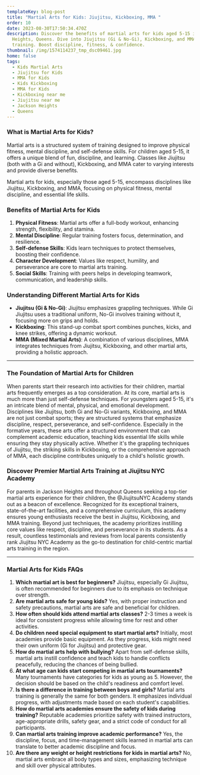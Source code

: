 ```yaml
---
templateKey: blog-post
title: "Martial Arts for Kids: Jiujitsu, Kickboxing, MMA "
order: 10
date: 2023-08-30T17:50:34.470Z
description: Discover the benefits of martial arts for kids aged 5-15 in Jackson
  Heights, Queens. Dive into Jiujitsu (Gi & No-Gi), Kickboxing, and MMA
  training. Boost discipline, fitness, & confidence.
thumbnail: /img/1574114237_tmp_dsc09461.jpg
home: false
tags:
  - Kids Martial Arts 
  - Jiujitsu for Kids 
  - MMA for Kids 
  - Kids Kickboxing 
  - MMA for Kids 
  - Kickboxing near me 
  - Jiujitsu near me 
  - Jackson Heights 
  - Queens
---
```

### What is Martial Arts for Kids?

Martial arts is a structured system of training designed to improve physical fitness, mental discipline, and self-defense skills. For children aged 5-15, it offers a unique blend of fun, discipline, and learning. Classes like Jiujitsu (both with a Gi and without), Kickboxing, and MMA cater to varying interests and provide diverse benefits.

Martial arts for kids, especially those aged 5-15, encompass disciplines like Jiujitsu, Kickboxing, and MMA, focusing on physical fitness, mental discipline, and essential life skills.

### Benefits of Martial Arts for Kids

1. **Physical Fitness**: Martial arts offer a full-body workout, enhancing strength, flexibility, and stamina.
2. **Mental Discipline**: Regular training fosters focus, determination, and resilience.
3. **Self-defense Skills**: Kids learn techniques to protect themselves, boosting their confidence.
4. **Character Development**: Values like respect, humility, and perseverance are core to martial arts training.
5. **Social Skills**: Training with peers helps in developing teamwork, communication, and leadership skills.

### Understanding Different Martial Arts for Kids

* **Jiujitsu (Gi & No-Gi)**: Jiujitsu emphasizes grappling techniques. While Gi Jiujitsu uses a traditional uniform, No-Gi involves training without it, focusing more on grips and holds.
* **Kickboxing**: This stand-up combat sport combines punches, kicks, and knee strikes, offering a dynamic workout.
* **MMA (Mixed Martial Arts)**: A combination of various disciplines, MMA integrates techniques from Jiujitsu, Kickboxing, and other martial arts, providing a holistic approach.

- - -

### The Foundation of Martial Arts for Children

When parents start their research into activities for their children, martial arts frequently emerges as a top consideration. At its core, martial arts is much more than just self-defense techniques. For youngsters aged 5-15, it's an intricate blend of mental, physical, and emotional development. Disciplines like Jiujitsu, both Gi and No-Gi variants, Kickboxing, and MMA are not just combat sports; they are structured systems that emphasize discipline, respect, perseverance, and self-confidence. Especially in the formative years, these arts offer a structured environment that can complement academic education, teaching kids essential life skills while ensuring they stay physically active. Whether it's the grappling techniques of Jiujitsu, the striking skills in Kickboxing, or the comprehensive approach of MMA, each discipline contributes uniquely to a child's holistic growth.

### Discover Premier Martial Arts Training at Jiujitsu NYC Academy

For parents in Jackson Heights and throughout Queens seeking a top-tier martial arts experience for their children, the @JiujitsuNYC Academy stands out as a beacon of excellence. Recognized for its exceptional trainers, state-of-the-art facilities, and a comprehensive curriculum, this academy ensures young enthusiasts receive the best in Jiujitsu, Kickboxing, and MMA training. Beyond just techniques, the academy prioritizes instilling core values like respect, discipline, and perseverance in its students. As a result, countless testimonials and reviews from local parents consistently rank Jiujitsu NYC Academy as the go-to destination for child-centric martial arts training in the region.

- - -

### Martial Arts for Kids FAQs

1. **Which martial art is best for beginners?** Jiujitsu, especially Gi Jiujitsu, is often recommended for beginners due to its emphasis on technique over strength.
2. **Are martial arts safe for young kids?** Yes, with proper instruction and safety precautions, martial arts are safe and beneficial for children.
3. **How often should kids attend martial arts classes?** 2-3 times a week is ideal for consistent progress while allowing time for rest and other activities.
4. **Do children need special equipment to start martial arts?** Initially, most academies provide basic equipment. As they progress, kids might need their own uniform (Gi for Jiujitsu) and protective gear.
5. **How do martial arts help with bullying?** Apart from self-defense skills, martial arts instill confidence and teach kids to handle conflicts peacefully, reducing the chances of being bullied.
6. **At what age can kids start competing in martial arts tournaments?** Many tournaments have categories for kids as young as 5. However, the decision should be based on the child's readiness and comfort level.
7. **Is there a difference in training between boys and girls?** Martial arts training is generally the same for both genders. It emphasizes individual progress, with adjustments made based on each student's capabilities.
8. **How do martial arts academies ensure the safety of kids during training?** Reputable academies prioritize safety with trained instructors, age-appropriate drills, safety gear, and a strict code of conduct for all participants.
9. **Can martial arts training improve academic performance?** Yes, the discipline, focus, and time-management skills learned in martial arts can translate to better academic discipline and focus.
10. **Are there any weight or height restrictions for kids in martial arts?** No, martial arts embrace all body types and sizes, emphasizing technique and skill over physical attributes.